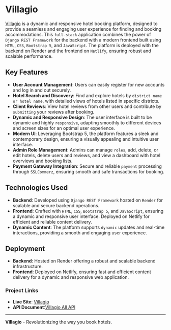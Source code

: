 # Villagio

[Villagio](https://hotel-front-website.netlify.app/) is a dynamic and responsive hotel booking platform, designed to provide a seamless and engaging user experience for finding and booking accommodations. This `full-stack` application combines the power of `Django REST Framework` for the backend with a modern frontend built using `HTML`, `CSS`, `Bootstrap 5`, and `JavaScript`. The platform is deployed with the backend on Render and the frontend on `Netlify`, ensuring robust and scalable performance.

## Key Features

- **User Account Management**: Users can easily register for new accounts and log in and out securely.
- **Hotel Search and Discovery**: Find and explore hotels by `district name or hotel name`, with detailed views of hotels listed in specific districts.
- **Client Reviews**: View hotel reviews from other users and contribute by `submitting` your reviews after booking.
- **Dynamic and Responsive Design**: The user interface is built to be dynamic and highly `responsive`, adapting smoothly to different devices and screen sizes for an optimal user experience.
- **Modern UI**: Leveraging Bootstrap 5, the platform features a sleek and contemporary design, ensuring a visually appealing and intuitive user interface.
- **Admin Role Management**: Admins can manage `roles`, add, delete, or edit hotels, delete users and reviews, and view a dashboard with hotel overviews and booking lists.
- **Payment Gateway Integration**: Secure and reliable `payment` processing through `SSLCommerz`, ensuring smooth and safe transactions for booking.

## Technologies Used

- **Backend**: Developed using `Django REST Framework` hosted on `Render` for scalable and secure backend operations.
- **Frontend**: Crafted with `HTML`, `CSS`, `Bootstrap 5`, and `JavaScript`, ensuring a dynamic and responsive user interface. Deployed on Netlify for efficient and reliable content delivery.
- **Dynamic Content**: The platform supports `dynamic` updates and real-time interactions, providing a smooth and engaging user experience.

## Deployment 

- **Backend**: Hosted on Render offering a robust and scalable backend infrastructure.
- **Frontend**: Deployed on Netlify, ensuring fast and efficient content delivery for a dynamic and responsive web application.

### Project Links

- **Live Site**: [Villagio](https://hotel-front-website.netlify.app/)
- **API Document**:[Villagio All API](https://docs.google.com/document/d/1n99UkifAe7R6N46DeV2hG-OvSnUM3C8Blpj06_Zx52o/edit?usp=sharing)

---

**Villagio** - Revolutionizing the way you book hotels.


